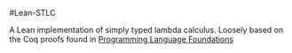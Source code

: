 #Lean-STLC

A Lean implementation of simply typed lambda calculus. Loosely based
on the Coq proofs found in [Programming Language Foundations](https://softwarefoundations.cis.upenn.edu/plf-current/index.html)
